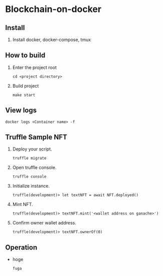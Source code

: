 # Blockchain-on-docker

## Install

1. Install docker, docker-compose, tmux

## How to build

1. Enter the project root

   ```cd <project directory>```
2. Build project

   ```make start```

## View logs

```docker logs <Container name> -f```

## Truffle Sample NFT

1. Deploy your script.

   ```truffle migrate```

2. Open truffle console.

   ```truffle console```

3. Initialize instance.

   ```truffle(development)> let textNFT = await NFT.deployed()```

4. Mint NFT.

   ```truffle(development)> textNFT.mint('<wallet address on ganache>')```

5. Confirm owner wallet address.

   ```truffle(development)> textNFT.ownerOf(0)```

## Operation

- hoge

  ```fuga```
